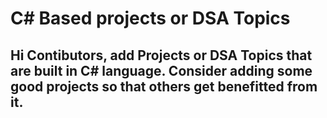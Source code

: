 # C# Based projects or DSA Topics


## Hi Contibutors, add Projects or DSA Topics that are built in C# language. Consider adding some good projects so that others get benefitted from it.
